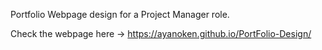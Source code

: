 Portfolio Webpage design for a Project Manager role.


Check the webpage here -> https://ayanoken.github.io/PortFolio-Design/
